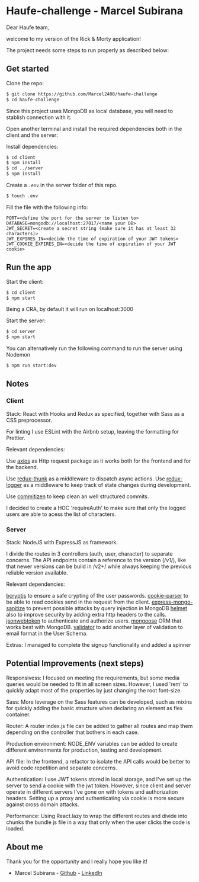 # Haufe-challenge - Marcel Subirana

Dear Haufe team,

welcome to my version of the Rick & Morty application!

The project needs some steps to run properly as described below:

## Get started

Clone the repo:

```bash
$ git clone https://github.com/Marcel2408/haufe-challenge
$ cd haufe-challenge
```

Since this project uses MongoDB as local database, you will need to stablish connection with it.

Open another terminal and install the required dependencies both in the client and the server:

Install dependencies:

```bash
$ cd client
$ npm install
$ cd ../server
$ npm install
```

Create a ```.env```  in the server folder of this repo.
```bash
$ touch .env
```

Fill the file with the following info:

```
PORT=<define the port for the server to listen to>
DATABASE=mongodb://localhost:27017/<name your DB>
JWT_SECRET=<create a secret string (make sure it has at least 32 characters)>
JWT_EXPIRES_IN=<decide the time of expiration of your JWT tokens>
JWT_COOKIE_EXPIRES_IN=<decide the time of expiration of your JWT cookie>
```

## Run the app

Start the client:

```bash
$ cd client
$ npm start
```

Being a CRA, by default it will run on localhost:3000

Start the server:

```bash
$ cd server
$ npm start
```

You can alternatively run the following command to run the server using Nodemon
```bash
$ npm run start:dev
```
## Notes

### Client

Stack: React with Hooks and Redux as specified, together with Sass as a CSS preprocessor.

For linting I use ESLint with the Airbnb setup, leaving the formatting for Prettier.

Relevant dependencies:

Use [axios](https://www.npmjs.com/package/axios) as Http request package as it works both for the frontend and for the backend.

Use [redux-thunk](https://www.npmjs.com/package/redux-thunk) as a middleware to dispatch async actions.
Use [redux-logger](https://www.npmjs.com/package/redux-logger) as a middleware to keep track of state changes during development.

Use [commitizen](https://www.npmjs.com/package/commitizen) to keep clean an well structured commits.

I decided to create a HOC 'requireAuth' to make sure that only the logged users are able to acess the list of characters.

### Server
Stack: NodeJS with ExpressJS as framework.

I divide the routes in 3 controllers (auth, user, character) to separate concerns.
The API endpoints contain a reference to the version (/v1/), like that newer versions can be build in /v2+/ while always keeping the previous reliable version available.

Relevant dependencies:

[bcryptjs](https://www.npmjs.com/package/bcryptjs) to ensure a safe crypting of the user passwords.
[cookie-parser](https://www.npmjs.com/package/cookie-parser) to be able to read cookies send in the request from the client.
[express-mongo-sanitize](https://www.npmjs.com/package/express-mongo-sanitize) to prevent possible attacks by query injection in MongoDB
[helmet](https://www.npmjs.com/package/helmet) also to improve security by adding extra http headers to the calls.
[jsonwebtoken](https://www.npmjs.com/package/jsonwebtoken) to authenticate and authorize users.
[mongoose](https://www.npmjs.com/package/mongoose) ORM that works best with MongoDB.
[validator](https://www.npmjs.com/package/validator) to add another layer of validation to email format in the User Schema.

Extras: I managed to complete the signup functionality and added a spinner

## Potential Improvements (next steps)
Responsivess: I focused on meeting the requirements, but some media queries would be needed to fit in all screen sizes. However, I used 'rem' to quickly adapt most of the properties by just changing the root font-size.

Sass: More leverage on the Sass features can be developed, such as mixins for quickly adding the basic structure when declaring an element as flex container.

Router: A router index.js file can be added to gather all routes and map them depending on the controller that bothers in each case.

Production environment: NODE_ENV variables can be added to create different environments for production, testing and development.

API file: In the frontend, a refactor to isolate the API calls would be better to avoid code repetition and separate concerns.

Authentication: I use JWT tokens stored in local storage, and I've set up the server to send a cookie with the jwt token. However, since client and server operate in different servers I've gone on with tokens and authorization headers. Setting up a proxy and authenticating via cookie is more secure against cross domain attacks.

Performance: Using React.lazy to wrap the different routes and divide into chunks the bundle js file in a way that only when the user clicks the code is loaded. 

## About me

Thank you for the opportunity and I really hope you like it!

- Marcel Subirana - [Github](https://github.com/marcel2408) - [LinkedIn](https://www.linkedin.com/in/marcel-subirana-campanera/)
